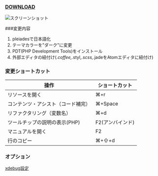### [DOWNLOAD](../../releases/)
  
![スクリーンショット](https://github.com/Misaki-Shibata/Eclipse4.4-Dark-UI-PDT-for-mac-64bit/blob/master/workspace/ReadMe/resouce/images/ss.png?raw=true "スクリーンショット")

###変更内容
1. pleiadesで日本語化
2. テーマカラーを"ダーク"に変更
3. PDT(PHP Development Tools)をインストール
4. 外部エディタの紐付け(*.coffee,*.styl,*.scss,*.jadeをAtomエディタに紐付け)

### 変更ショートカット

|操作|ショートカット|
|---|---|
|リソースを開く|⌘+r|
|コンテンツ・アシスト（コード補完）|⌘+Space|
|リファクタリング（変数名）|⌘+d|
|ツールチップの説明の表示(PHP) |F2(アンバインド)|
|マニュアルを開く |F2|
|行のコピー|⌘+⇧+d|


### オプション

<a href="workspace/ReadMe/ReadMe-xdebug.md">xdebug設定</a>
